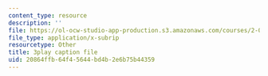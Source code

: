 ```yaml
---
content_type: resource
description: ''
file: https://ol-ocw-studio-app-production.s3.amazonaws.com/courses/2-003sc-engineering-dynamics-fall-2011/20864ffb64f45644bd4b2e6b75b44359_osyKjTQuwlk.vtt
file_type: application/x-subrip
resourcetype: Other
title: 3play caption file
uid: 20864ffb-64f4-5644-bd4b-2e6b75b44359
---
```

